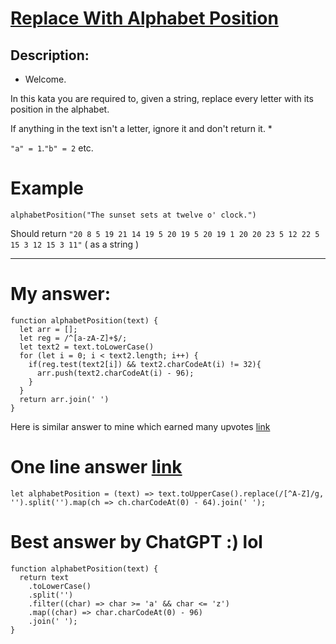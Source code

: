 # [Replace With Alphabet Position]('https://www.codewars.com/kata/546f922b54af40e1e90001da/train/javascript')

## Description:
* Welcome.

In this kata you are required to, given a string, replace every letter with its position in the alphabet.

If anything in the text isn't a letter, ignore it and don't return it. *

`"a" = 1`.`"b" = 2` etc.

# Example

```
alphabetPosition("The sunset sets at twelve o' clock.")
```
Should return 
` "20 8 5 19 21 14 19 5 20 19 5 20 19 1 20 20 23 5 12 22 5 15 3 12 15 3 11" `
( as a string )


______________________________________________________________________________

# My answer:

```
function alphabetPosition(text) {
  let arr = [];
  let reg = /^[a-zA-Z]+$/;
  let text2 = text.toLowerCase()
  for (let i = 0; i < text2.length; i++) {
  	if(reg.test(text2[i]) && text2.charCodeAt(i) != 32){
      arr.push(text2.charCodeAt(i) - 96);
    }   
  }
  return arr.join(' ')
}
```

Here is similar answer to mine which earned many upvotes [link](https://www.codewars.com/kata/reviews/56002d1c656fe9438f00001b/groups/56237bd05cfa225ccf0000a6)

# One line answer [link](https://www.codewars.com/kata/reviews/56002d1c656fe9438f00001b/groups/5620329b94bece03de0000be)

```
let alphabetPosition = (text) => text.toUpperCase().replace(/[^A-Z]/g, '').split('').map(ch => ch.charCodeAt(0) - 64).join(' ');
```

# Best answer by ChatGPT :) lol

```
function alphabetPosition(text) {
  return text
    .toLowerCase()
    .split('')
    .filter((char) => char >= 'a' && char <= 'z')
    .map((char) => char.charCodeAt(0) - 96)
    .join(' ');
}
```
